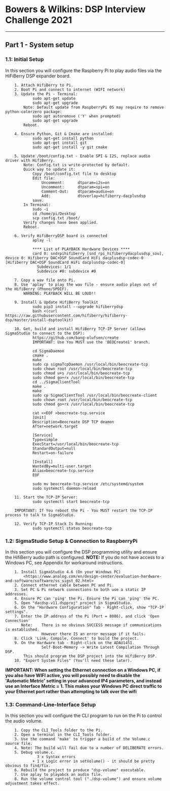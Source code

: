 # Bowers & Wilkins: DSP Interview Challenge 2021
---

## Part 1 - System setup
### 1.1: Initial Setup
In this section you will configure the Raspberry Pi to play audio files via the HiFiBerry DSP expander board.

```
    1. Attach HifiBerry to Pi.
    2. Boot Pi and connect to internet (WIFI network)
    3. Update the Pi - Terminal:
            sudo apt-get update
            sudo apt-get upgrade
        Note: Default update from RaspberryPi OS may require to remove python-colorzero package:
            sudo apt autoremove ('Y' when prompted)
            sudo apt-get upgrade
        Reboot.

    4. Ensure Python, Git & Cmake are installed:
            sudo apt-get install python
            sudo apt-get install git
            sudo apt-get install -y git cmake
        
    5. Update /boot/config.txt - Enable SPI & I2S, replace audio driver with HifiBerry.
        Note: Config.txt is write-protected by default.
        Quick way to update it:
            Copy /boot/config.txt file to desktop
            Edit file:
                Uncomment:      dtparam=i2s=on
                Uncomment:      dtparam=spi=on
                Comment-Out:    dtparam=audio=on
                Add:            dtoverlay=hifiberry-dacplusdsp
            save.
        In Terminal:
            sudo -i
            cd /home/pi/Desktop
            scp config.txt /boot/
        Verify changes have been applied.
        Reboot.
    
    6. Verify HifiBerryDSP board is connected
            aplay -l
            
            **** List of PLAYBACK Hardware Devices ****
            card 0: sndrpihifiberry [snd_rpi_hifiberrydacplusdsp_sou], device 0: Hifiberry DAC+DSP SoundCard HiFi dacplusdsp-codec-0 [Hifiberry DAC+DSP SoundCard HiFi dacplusdsp-codec-0]
              Subdevices: 1/1
              Subdevice #0: subdevice #0

    7. Copy a wav file onto Pi.
    8. Use 'aplay' to play the wav file - ensure audio plays out of the HifiBerry (Phono/SPDIF).
        WARNING: PLAYBACK WILL BE LOUD!!
    
    9. Install & Update HifiBerry Toolkit
			sudo pip3 install --upgrade hifiberrydsp
			bash <(curl https://raw.githubusercontent.com/hifiberry/hifiberry-dsp/master/install-dsptoolkit)
    
    10. Get, build and install HifiBerry TCP-IP Server (allows SigmaStudio to connect to the DSP):
            https://github.com/bang-olufsen/create
            IMPORTANT: Use You MUST use the 'BEOCreate1' branch.

            cd SigmaDaemon
            cmake .
            make
            sudo cp sigmaTcpDaemon /usr/local/bin/beocreate-tcp
            sudo chown root /usr/local/bin/beocreate-tcp
            sudo chmod u+s /usr/local/bin/beocreate-tcp
            sudo chmod go+rx /usr/local/bin/beocreate-tcp
            cd ../SigmaClientTool
            make .
            make
            sudo cp SigmaClientTool /usr/local/bin/beocreate-client
            sudo chown root /usr/local/bin/beocreate-tcp
            sudo chmod go+rx /usr/local/bin/beocreate-tcp
            
            cat <<EOF >beocreate-tcp.service
            [Unit]
            Description=Beocreate DSP TCP deamon
            After=network.target
            
            [Service]
            Type=simple
            ExecStart=/usr/local/bin/beocreate-tcp
            StandardOutput=null
            Restart=on-failure
            
            [Install]
            WantedBy=multi-user.target
            Alias=beocreate-tcp.service
            EOF
            
            sudo mv beocreate-tcp.service /etc/systemd/system
            sudo systemctl daemon-reload

    11. Start the TCP-IP Server:
            sudo systemctl start beocreate-tcp
            
    IMPORTANT: If You reboot the Pi - You MUST restart the TCP-IP process to talk to SigmaStudio.
                
    12. Verify TCP-IP Stack Is Running:
            sudo systemctl status beocreate-tcp
```

### 1.2: SigmaStudio Setup & Connection to RaspberryPi
In this section you will configure the DSP programming utility and ensure the HifiBerry audio path is configured.
**NOTE:** If you do not have access to a Windows PC, see Appendix for workaround instructions.
```
    1. Install SigmaStudio 4.6 (On your Windows PC)
        <https://www.analog.com/en/design-center/evaluation-hardware-and-software/software/ss_sigst_02.html>
    2. Connect ethernet cable between PC and Pi.
    3. Set PC & Pi network connections to both use a static IP addresses.
    4. Ensure PC can 'ping' the Pi. Ensure the Pi can 'ping' the PC.
    5. Open "dacdsp-v11.dspproj" project in SigmaStudio.
    6. On the "Hardware Configuration" Tab - Right-click, show "TCP-IP settings".
    7. Enter the IP address of the Pi (Port = 8086), and click 'Open Connection'
       Note:    There is no obvious SUCCESS message if communications is established.
                However there IS an error message if it fails.
    8. Click 'Link, Compile, Connect' to build the project.
    9. On the Hardware tab - Right-click on the ADAU1451.
                Self-Boot-Memory -> Write Latest Compilation Through DSP.
        This should program the DSP project into the HifiBerry DSP.
    10. "Export System Files" (You'll need these later).
```
**IMPORTANT: When setting the Ethernet connection on a Windows PC, if you also have WIFI active, you will possibly need to disable the 'Automatic Metric' setting in your advanced IP4 parameters, and instead use an Interface Metric = 1.
This makes your Windows PC direct traffic to your Ethernet port rather than attempting to talk over the wifi**

### 1.3: Command-Line-Interface Setup
In this section you will configure the CLI program to run on the Pi to control the audio volume.
```
    1. Copy the CLI_Tools folder to the Pi.
    2. Open a terminal in the CLI_Tools folder.
    3. Use the command 'make' to trigger a build of the Volume.c source file.
    4. Note: The build will fail due to a number of DELIBERATE errors.
    5. Debug volume.c.
              3 x Syntax errors
            + 1 x Logic error in setVolume() - it should be pretty obvious to find/fix.
    6. Rebuild the project to produce "dsp-volume" executable.
    7. Use aplay to playabck an audio file.
    8. Run the volume control tool ("./dsp-volume") and ensure volume adjustment takes effect.
```

